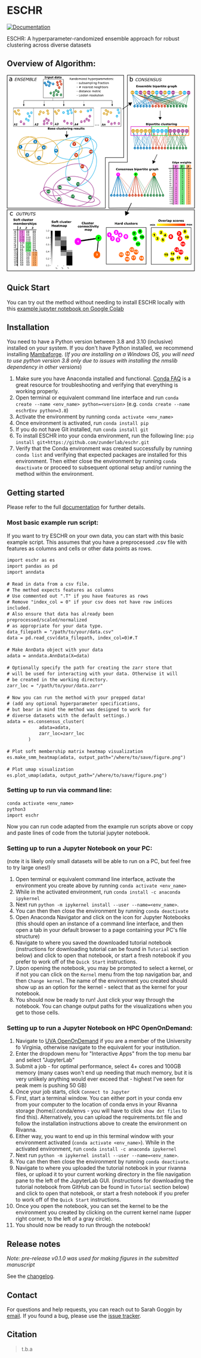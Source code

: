 # ESCHR

[![Documentation][badge-docs]][link-docs]

[badge-tests]: https://img.shields.io/github/actions/workflow/status/zunderlab/eschr/test.yaml?branch=main
[link-tests]: https://github.com/zunderlab/eschr/actions/workflows/test.yml
[badge-docs]: https://img.shields.io/readthedocs/eschr

ESCHR: A hyperparameter-randomized ensemble approach for robust clustering across diverse datasets

## Overview of Algorithm:

![figure](figure.png)

## Quick Start
You can try out the method without needing to install ESCHR locally with this [example jupyter notebook on Google Colab](./docs/notebooks/paul15.ipynb) 

## Installation

You need to have a Python version between 3.8 and 3.10 (inclusive) installed on your system. If you don't have
Python installed, we recommend installing [Mambaforge](https://github.com/conda-forge/miniforge#mambaforge).
(*If you are installing on a Windows OS, you will need to use python version 3.8 only due to issues with installing the nmslib dependency in other versions*)

1. Make sure you have Anaconda installed and functional. [Conda FAQ](https://docs.anaconda.com/anaconda/user-guide/faq/) is a great resource for troubleshooting and verifying that everything is working properly.
2. Open terminal or equivalent command line interface and run `conda create --name <env_name> python=<version>` (e.g. `conda create --name eschrEnv python=3.8`)
3. Activate the environment by running `conda activate <env_name>`
4. Once environment is activated, run `conda install pip`
5. If you do not have Git installed, run `conda install git`
6. To install ESCHR into your conda environment, run the following line:
   `pip install git+https://github.com/zunderlab/eschr.git`
7. Verify that the Conda environment was created successfully by running `conda list` and verifying that expected packages are installed for this environment. Then either close the environment by running `conda deactivate` or proceed to subsequent optional setup and/or running the method within the environment.

## Getting started

Please refer to the full [documentation][link-docs] for further details.

### Most basic example run script:
If you want to try ESCHR on your own data, you can start with this basic example script. This assumes that you have a preprocessed .csv file with features as columns and cells or other data points as rows.

```
import eschr as es
import pandas as pd
import anndata

# Read in data from a csv file.
# The method expects features as columns
# Use commented out ".T" if you have features as rows
# Remove "index_col = 0" if your csv does not have row indices included.
# Also ensure that data has already been preprocessed/scaled/normalized
# as appropriate for your data type.
data_filepath = "/path/to/your/data.csv"
data = pd.read_csv(data_filepath, index_col=0)#.T

# Make AnnData object with your data
adata = anndata.AnnData(X=data)

# Optionally specify the path for creating the zarr store that
# will be used for interacting with your data. Otherwise it will
# be created in the working directory.
zarr_loc = "/path/to/your/data.zarr"

# Now you can run the method with your prepped data!
# (add any optional hyperparameter specifications,
# but bear in mind the method was designed to work for
# diverse datasets with the default settings.)
adata = es.consensus_cluster(
            adata=adata,
            zarr_loc=zarr_loc
        )

# Plot soft membership matrix heatmap visualization
es.make_smm_heatmap(adata, output_path="/where/to/save/figure.png")

# Plot umap visualization
es.plot_umap(adata, output_path="/where/to/save/figure.png")
```

### Setting up to run via command line:

```
conda activate <env_name>
python3
import eschr
```

Now you can run code adapted from the example run scripts above or copy and paste lines of code from the tutorial jupyter notebook.

### Setting up to run a Jupyter Notebook on your PC:

(note it is likely only small datasets will be able to run on a PC, but feel free to try large ones!)

1. Open terminal or equivalent command line interface, activate the environment you create above by running `conda activate <env_name>`
2. While in the activated environment, run `conda install -c anaconda ipykernel`
3. Next run `python -m ipykernel install --user --name=<env_name>`.
4. You can then then close the environment by running `conda deactivate`
5. Open Anaconda Navigator and click on the icon for Jupyter Notebooks (this should open an instance of a command line interface, and then open a tab in your default browser to a page containing your PC's file structure)
6. Navigate to where you saved the downloaded tutorial notebook (instructions for downloading tutorial can be found in `Tutorial` section below) and click to open that notebook, or start a fresh notebook if you prefer to work off of the `Quick Start` instructions.
7. Upon opening the notebook, you may be prompted to select a kernel, or if not you can click on the `Kernel` menu from the top navigation bar, and then `Change kernel`. The name of the environment you created should show up as an option for the kernel - select that as the kernel for your notebook.
8. You should now be ready to run! Just click your way through the notebook. You can change output paths for the visualizations when you get to those cells.

### Setting up to run a Jupyter Notebook on HPC OpenOnDemand:

1. Navigate to [UVA OpenOnDemand](https://rivanna-portal.hpc.virginia.edu/pun/sys/dashboard/) if you are a member of the University fo Virginia, otherwise navigate to the equivalent for your institution.
2. Enter the dropdown menu for "Interactive Apps" from the top menu bar and select "JupyterLab"
3. Submit a job - for optimal performance, select 4+ cores and 100GB memory (many cases won't end up needing that much memory, but it is very unlikely anything would ever exceed that - highest I've seen for peak mem is pushing 50 GB)
4. Once your job starts, click `Connect to Jupyter`
5. First, start a terminal window. You can either port in your conda env from your computer to the location of conda envs in your Rivanna storage (home/<your compute id>/.conda/envs - you will have to click `show dot files` to find this). Alternatively, you can upload the requirements.txt file and follow the installation instructions above to create the environment on Rivanna.
6. Either way, you want to end up in this terminal window with your environment activated (`conda activate <env_name>`). While in the activated environment, run `conda install -c anaconda ipykernel`
7. Next run `python -m ipykernel install --user --name=<env_name>`.
8. You can then then close the environment by running `conda deactivate`.
9. Navigate to where you uploaded the tutorial notebook in your rivanna files, or upload it to your current working directory in the file navigation pane to the left of the JupyterLab GUI. (instructions for downloading the tutorial notebook from GitHub can be found in `Tutorial` section below) and click to open that notebook, or start a fresh notebook if you prefer to work off of the `Quick Start` instructions.
10. Once you open the notebook, you can set the kernel to be the environment you created by clicking on the current kernel name (upper right corner, to the left of a gray circle).
11. You should now be ready to run through the notebook!

## Release notes

*Note: pre-release v0.1.0 was used for making figures in the submitted manuscript*

See the [changelog][changelog].

## Contact

For questions and help requests, you can reach out to Sarah Goggin by [email](mailto:sg4dm@virginia.edu).
If you found a bug, please use the [issue tracker][issue-tracker].

## Citation

> t.b.a

[issue-tracker]: https://github.com/zunderlab/eschr/issues
[changelog]: https://eschr.readthedocs.io/latest/changelog.html
[link-docs]: https://eschr.readthedocs.io
[link-api]: https://eschr.readthedocs.io/latest/api.html
